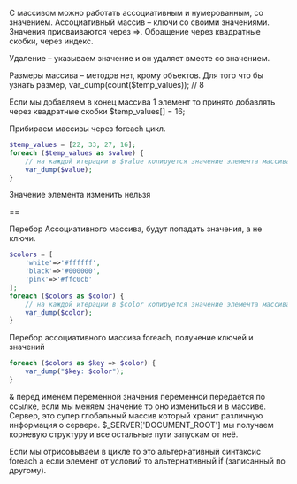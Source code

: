 С массивом можно работать ассоциативным и нумерованным, со значением.
Ассоциативный массив – ключи со своими значениями. Значения присваиваются через =>.
Обращение через квадратные скобки, через индекс.

Удаление – указываем значение и он удаляет вместе со значением.

Размеры массива – методов нет, крому объектов. Для того что бы узнать размер, var_dump(count($temp_values)); // 8

Если мы добавляем в конец массива 1 элемент то принято добавлять через квадратные скобки
$temp_values[] = 16;

Прибираем массивы через foreach цикл.

```php
$temp_values = [22, 33, 27, 16];
foreach ($temp_values as $value) {
    // на каждой итерации в $value копируется значение элемента массива
    var_dump($value);
}
```

Значение элемента изменить нельзя

==

Перебор Ассоциативного массива, будут попадать значения, а не ключи.

```php
$colors = [
    'white'=>'#ffffff',
    'black'=>'#000000',
    'pink'=>'#ffc0cb'
];
foreach ($colors as $color) {
    // на каждой итерации в $color копируется значение элемента массива
    var_dump($color);
}
```

Перебор ассоциативного массива foreach, получение ключей и значений

```php
foreach ($colors as $key => $color) {
    var_dump("$key: $color");
}
```

& перед именем переменной значения переменной передаётся по ссылке, если мы меняем значение то оно измениться и в массиве.
Сервер, это супер глобальный массив который хранит различную информация о сервере. $\_SERVER['DOCUMENT_ROOT'] мы получаем корневую структуру и все остальные пути запускам от неё.

Если мы отрисовываем в цикле то это альтернативный синтаксис foreach а если элемент от условий то альтернативный if (записанный по другому).
